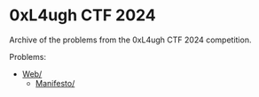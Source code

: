 # 0xL4ugh CTF 2024

Archive of the problems from the 0xL4ugh CTF 2024 competition.

Problems:

<!-- MDFT . !include_files,max_depth=2 -->
- [Web/](Web)
	- [Manifesto/](Web/Manifesto)
